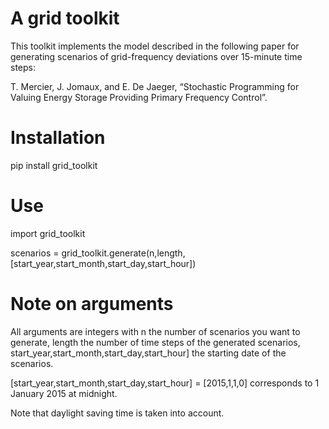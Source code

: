 A grid toolkit
===========================

This toolkit implements the model described in the following paper for generating scenarios of grid-frequency deviations over 15-minute time steps:

T. Mercier, J. Jomaux, and E. De Jaeger, “Stochastic Programming for Valuing Energy Storage Providing Primary Frequency Control”.

# Installation

pip install grid_toolkit

# Use

import grid_toolkit

scenarios = grid_toolkit.generate(n,length,[start_year,start_month,start_day,start_hour])

# Note on arguments

All arguments are integers with n the number of scenarios you want to generate, length the number of time steps of the generated scenarios, start_year,start_month,start_day,start_hour] the starting date of the scenarios.

[start_year,start_month,start_day,start_hour] = [2015,1,1,0] corresponds to 1 January 2015 at midnight.

Note that daylight saving time is taken into account.